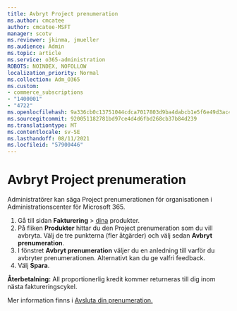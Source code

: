 ```yaml
---
title: Avbryt Project prenumeration
ms.author: cmcatee
author: cmcatee-MSFT
manager: scotv
ms.reviewer: jkinma, jmueller
ms.audience: Admin
ms.topic: article
ms.service: o365-administration
ROBOTS: NOINDEX, NOFOLLOW
localization_priority: Normal
ms.collection: Adm_O365
ms.custom:
- commerce_subscriptions
- "1400001"
- "4722"
ms.openlocfilehash: 9a336cb0c13751044cdca7017803d9ba4dabcb1e5f6e49d3ac4fd7d35d027c95
ms.sourcegitcommit: 920051182781bd97ce4d4d6fbd268cb37b84d239
ms.translationtype: MT
ms.contentlocale: sv-SE
ms.lasthandoff: 08/11/2021
ms.locfileid: "57900446"
---
```

# <a name="cancel-project-subscription"></a>Avbryt Project prenumeration

Administratörer kan säga Project prenumerationen för organisationen i Administrationscenter för Microsoft 365.

1. Gå till sidan **Fakturering** \> [dina](https://go.microsoft.com/fwlink/p/?linkid=842054) produkter.
2. På fliken **Produkter** hittar du den Project prenumeration som du vill avbryta. Välj de tre punkterna (fler åtgärder) och välj sedan **Avbryt prenumeration**.
3. I fönstret **Avbryt prenumeration** väljer du en anledning till varför du avbryter prenumerationen. Alternativt kan du ge valfri feedback.
4. Välj **Spara**.

**Återbetalning:** All proportionerlig kredit kommer returneras till dig inom nästa faktureringscykel.

Mer information finns i [Avsluta din prenumeration.](https://docs.microsoft.com/microsoft-365/commerce/subscriptions/cancel-your-subscription)